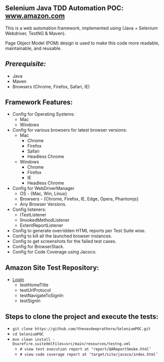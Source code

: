 ## Selenium Java TDD Automation POC: www.amazon.com
This is a web automation framework, implemented using (Java + Selenium Webdriver, TestNG & Maven).

Page Object Model (POM) design is used to make this code more readable, maintainable, and reusable.

## _Prerequisite:_
* Java
* Maven
* Browsers (Chrome, Firefox, Safari, IE)

## Framework Features:
* Config for Operating Systems:
    * Mac
    * Windows
* Config for various browsers for latest browser versions:
    * Mac
        * Chrome
        * Firefox
        * Safari
        * Headless Chrome
    * Windows
        * Chrome
        * Firefox
        * IE
        * Headless Chrome
* Config for WebDriverManager
    * OS - {Mac, Win, Linux}
    * Browsers - {Chrome, Firefox, IE, Edge, Opera, Phantomjs}
    * Any Browser Versions.
* Config listeners:
    * ITestListener
    * IInvokedMethodListener
    * ExtentReportListener
* Config to generate overridden HTML reports per Test Suite wise.
* Config to kill all the launched browser instances.
* Config to get screenshots for the failed test cases.
* Config for BrowserStack.
* Config for Code Coverage using Jacoco.

## Amazon Site Test Repository:
* [Login](src/test/java/authentication/Login.java)
    * testHomeTitle
    * testUrlProtocol
    * testNavigateToSignIn
    * testSignIn

## Steps to clone the project and execute the tests:

* `git clone https://github.com/thenavdeeprathore/SeleniumPOC.git`
* `cd SeleniumPOC`
* `mvn clean install -Dsurefire.suiteXmlFiles=src/main/resources/testng.xml`
    * `# view test execution report at ‘report/QAReportSmoke.html’`
    * `# view code coverage report at ‘target/site/jacoco/index.html’`

